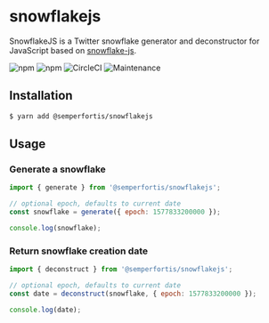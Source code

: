 # snowflakejs

SnowflakeJS is a Twitter snowflake generator and deconstructor for JavaScript based on [snowflake-js](https://github.com/luvaeria/snowflake-js).

![npm](https://img.shields.io/npm/v/@semperfortis/snowflakejs?style=for-the-badge) ![npm](https://img.shields.io/npm/dt/@semperfortis/snowflakejs?style=for-the-badge) ![CircleCI](https://img.shields.io/circleci/build/github/SemperFortis/erlpackjs?style=for-the-badge&token=0529fcb998f249c725bc399db60846d10ccf5551) ![Maintenance](https://img.shields.io/maintenance/yes/2021?style=for-the-badge)

## Installation

```bash
$ yarn add @semperfortis/snowflakejs
```

## Usage

### Generate a snowflake

```js
import { generate } from '@semperfortis/snowflakejs';

// optional epoch, defaults to current date
const snowflake = generate({ epoch: 1577833200000 });

console.log(snowflake);
```

### Return snowflake creation date

```js
import { deconstruct } from '@semperfortis/snowflakejs';

// optional epoch, defaults to current date
const date = deconstruct(snowflake, { epoch: 1577833200000 });

console.log(date);
```
